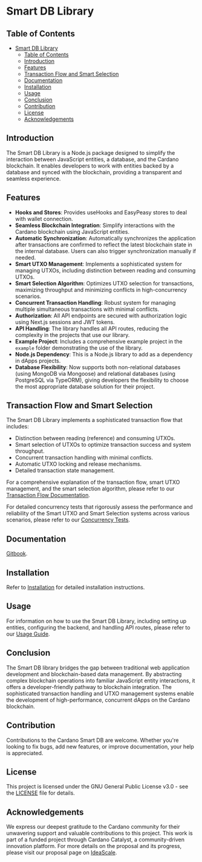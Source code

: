 # Smart DB Library

## Table of Contents
- [Smart DB Library](#smart-db-library)
  - [Table of Contents](#table-of-contents)
  - [Introduction](#introduction)
  - [Features](#features)
  - [Transaction Flow and Smart Selection](#transaction-flow-and-smart-selection)
  - [Documentation](#documentation)
  - [Installation](#installation)
  - [Usage](#usage)
  - [Conclusion](#conclusion)
  - [Contribution](#contribution)
  - [License](#license)
  - [Acknowledgements](#acknowledgements)

## Introduction

The Smart DB Library is a Node.js package designed to simplify the interaction between JavaScript entities, a database, and the Cardano blockchain. It enables developers to work with entities backed by a database and synced with the blockchain, providing a transparent and seamless experience.

## Features
- **Hooks and Stores**: Provides useHooks and EasyPeasy stores to deal with wallet connection.
- **Seamless Blockchain Integration**: Simplify interactions with the Cardano blockchain using JavaScript entities.
- **Automatic Synchronization**: Automatically synchronizes the application after transactions are confirmed to reflect the latest blockchain state in the internal database. Users can also trigger synchronization manually if needed.
- **Smart UTXO Management**: Implements a sophisticated system for managing UTXOs, including distinction between reading and consuming UTXOs.
- **Smart Selection Algorithm**: Optimizes UTXO selection for transactions, maximizing throughput and minimizing conflicts in high-concurrency scenarios.
- **Concurrent Transaction Handling**: Robust system for managing multiple simultaneous transactions with minimal conflicts.
- **Authorization**: All API endpoints are secured with authorization logic using Next.js sessions and JWT tokens.
- **API Handling**: The library handles all API routes, reducing the complexity in the projects that use our library.
- **Example Project**: Includes a comprehensive example project in the `example` folder demonstrating the use of the library.
- **Node.js Dependency**: This is a Node.js library to add as a dependency in dApps projects.
- **Database Flexibility**: Now supports both non-relational databases (using MongoDB via Mongoose) and relational databases (using PostgreSQL via TypeORM), giving developers the flexibility to choose the most appropriate database solution for their project.

## Transaction Flow and Smart Selection

The Smart DB Library implements a sophisticated transaction flow that includes:

- Distinction between reading (reference) and consuming UTXOs.
- Smart selection of UTXOs to optimize transaction success and system throughput.
- Concurrent transaction handling with minimal conflicts.
- Automatic UTXO locking and release mechanisms.
- Detailed transaction state management.

For a comprehensive explanation of the transaction flow, smart UTXO management, and the smart selection algorithm, please refer to our [Transaction Flow Documentation](docs/transactions.md).

For detailed concurrency tests that rigorously assess the performance and reliability of the Smart UTXO and Smart Selection systems across various scenarios, please refer to our 
[Concurrency Tests](example/docs/tests.md).

## Documentation

[Gitbook](https://protofire-docs.gitbook.io/smartdb/).

## Installation

Refer to [Installation](docs/installation.md) for detailed installation instructions.

## Usage

For information on how to use the Smart DB Library, including setting up entities, configuring the backend, and handling API routes, please refer to our [Usage Guide](docs/usage.md).

## Conclusion

The Smart DB library bridges the gap between traditional web application development and blockchain-based data management. By abstracting complex blockchain operations into familiar JavaScript entity interactions, it offers a developer-friendly pathway to blockchain integration. The sophisticated transaction handling and UTXO management systems enable the development of high-performance, concurrent dApps on the Cardano blockchain.

## Contribution

Contributions to the Cardano Smart DB are welcome. Whether you're looking to fix bugs, add new features, or improve documentation, your help is appreciated.

## License

This project is licensed under the GNU General Public License v3.0 - see the [LICENSE](LICENSE) file for details.

## Acknowledgements

We express our deepest gratitude to the Cardano community for their unwavering support and valuable contributions to this project. This work is part of a funded project through Cardano Catalyst, a community-driven innovation platform. For more details on the proposal and its progress, please visit our proposal page on [IdeaScale](https://cardano.ideascale.com/c/idea/110478).